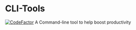 # CLI-Tools
[![CodeFactor](https://www.codefactor.io/repository/github/choc-labs/cli-tools/badge/main)](https://www.codefactor.io/repository/github/choc-labs/cli-tools/overview/main)
A Command-line tool to help boost productivity
